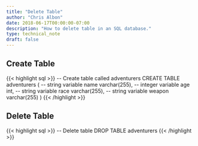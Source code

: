 ```yaml
---
title: "Delete Table"
author: "Chris Albon"
date: 2018-06-17T00:00:00-07:00
description: "How to delete table in an SQL database."
type: technical_note
draft: false
---
```


## Create Table

{{< highlight sql >}}
-- Create table called adventurers
CREATE TABLE adventurers (
    -- string variable
    name varchar(255),
    -- integer variable
    age int,
    -- string variable
    race varchar(255),
    -- string variable
    weapon varchar(255)
)
{{< /highlight >}}

## Delete Table

{{< highlight sql >}}
-- Delete table
DROP TABLE adventurers
{{< /highlight >}}